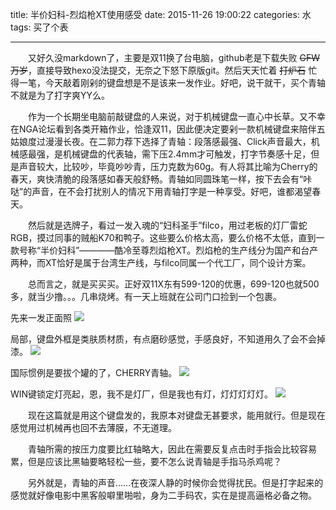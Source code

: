 title: 半价妇科-烈焰枪XT使用感受
date: 2015-11-26 19:00:22
categories: 水
tags: 买了个表

---

　　又好久没markdown了，主要是双11换了台电脑，github老是下载失败 ~~GFW万岁~~，直接导致hexo没法提交，无奈之下怒下原版git。然后天天忙着 ~~打炉石~~ 忙得一笔，今天敲着刚剁的键盘想是不是该来一发作业。好吧，说干就干，买个青轴不就是为了打字爽YY么。
<!--more -->

　　作为一个长期坐电脑前敲键盘的人来说，对于机械键盘一直心中长草。又不幸在NGA论坛看到各类开箱作业，恰逢双11，因此便决定要剁一款机械键盘来陪伴五姑娘度过漫漫长夜。在二郭力荐下选择了青轴：段落感最强、Click声音最大，机械感最强，是机械键盘的代表轴，需下压2.4mm才可触发，打字节奏感十足，但是声音较大，比较吵，毕竟吵吵青，压力克数为60g。有人将其比喻为Cherry的春天，爽快清脆的段落感如春天般舒畅。青轴如同圆珠笔一样，按下去会有“咔哒”的声音，在不会打扰别人的情况下用青轴打字是一种享受。好吧，谁都渴望春天。

　　然后就是选牌子，看过一发入魂的“妇科圣手”filco，用过老板的灯厂雷蛇RGB，摸过同事的贼船K70和鸭子。这些要么价格太高，要么价格不太低，直到一款号称“半价妇科”————酷冷至尊烈焰枪XT。烈焰枪的生产线分为国产和台产两种，而XT恰好是属于台湾生产线，与filco同属一个代工厂，同个设计方案。

　　总而言之，就是买买买。正好双11X东有599-120的优惠，699-120也就500多，就当少撸。。。几串烧烤。有一天上班就在公司门口捡到一个包裹。

先来一发正面照
![](http://ixjx.coding.me/blog/pic/xt1.JPG)

局部，键盘外框是类肤质材质，有点磨砂感觉，手感良好，不知道用久了会不会掉漆。
![](http://ixjx.coding.me/blog/pic/xt2.JPG)

国际惯例是要拔个罐的了，CHERRY青轴。
![](http://ixjx.coding.me/blog/pic/xt3.JPG)

WIN键锁定灯亮起，恩，我不是灯厂，但是我也有灯，灯灯灯灯灯。
![](http://ixjx.coding.me/blog/pic/xt4.JPG)

　　现在这篇就是用这个键盘发的，我原本对键盘无甚要求，能用就行。但是现在感觉用过机械再也回不去薄膜，不无道理。

　　青轴所需的按压力度要比红轴略大，因此在需要反复点击时手指会比较容易累，但是应该比黑轴要略轻松一些，要不怎么说青轴是手指马杀鸡呢？

　　另外就是，青轴的声音……在夜深人静的时候你会觉得扰民。但是打字起来的感觉就好像电影中黑客般噼里啪啦，身为二手码农，实在是提高逼格必备之物。